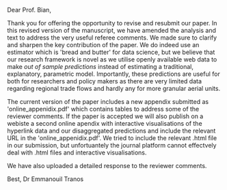 Dear Prof. Bian,

Thank you for offering the opportunity to revise and resubmit our paper. In this revised version of the manuscript, we have amended the analysis and text to address the very useful referee comments. We made sure to clarify and sharpen the key contribution of the paper. We do indeed use an estimator which is 'bread and butter' for data science, but we believe that our research framework is novel as we utilise openly available web data to make *out of sample predictions* instead of estimating a traditional, explanatory, parametric model. Importantly, these predictions are useful for both for researchers and policy makers as there are very limited data regarding regional trade flows and hardly any for more granular aerial units. 

The current version of the paper includes a new appendix submitted as 'online_appenidix.pdf' which contains tables to address some of the reviewer comments. If the paper is accepted we will also publish on a webiste a second online apendix with interactive visualisations of the hyperlink data and our disaggregated predictions and include the relevant URL in the 'online_appenidix.pdf'. We tried to include the relevant .html file in our submission, but unfortuantely the journal platform cannot effectvely deal with .html files and interactive visualisations.

We have also uploaded a detailed response to the reviewer comments.

Best,
Dr Emmanouil Tranos
